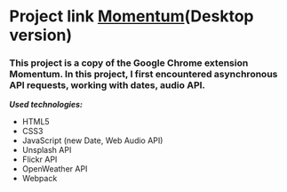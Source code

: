 # Project link [Momentum](https://lissaghu-momentum.netlify.app/)(Desktop version)

### This project is a copy of the Google Chrome extension Momentum. In this project, I first encountered asynchronous API requests, working with dates, audio API.

***Used technologies:***
- HTML5
- CSS3
- JavaScript (new Date, Web Audio API)
- Unsplash API
- Flickr API
- OpenWeather API
- Webpack
